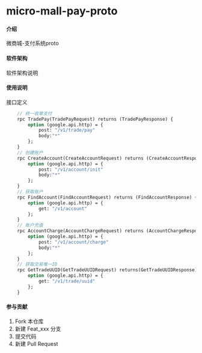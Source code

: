 # micro-mall-pay-proto

#### 介绍
微商城-支付系统proto

#### 软件架构
软件架构说明

#### 使用说明
接口定义
```protobuf
    // 统一收单支付
    rpc TradePay(TradePayRequest) returns (TradePayResponse) {
        option (google.api.http) = {
            post: "/v1/trade/pay"
            body:"*"
        };
    }
    // 创建账户
    rpc CreateAccount(CreateAccountRequest) returns (CreateAccountResponse) {
        option (google.api.http) = {
            post: "/v1/account/init"
            body:"*"
        };
    }
    // 获取账户
    rpc FindAccount(FindAccountRequest) returns (FindAccountResponse) {
        option (google.api.http) = {
            get: "/v1/account"
        };
    }
    // 账户充值
    rpc AccountCharge(AccountChargeRequest) returns (AccountChargeResponse) {
        option (google.api.http) = {
            post: "/v1/account/charge"
            body:"*"
        };
    }
    // 获取交易唯一ID
    rpc GetTradeUUID(GetTradeUUIDRequest) returns(GetTradeUUIDResponse) {
        option (google.api.http) = {
            get: "/v1/trade/uuid"
        };
    }
```

#### 参与贡献

1.  Fork 本仓库
2.  新建 Feat_xxx 分支
3.  提交代码
4.  新建 Pull Request

